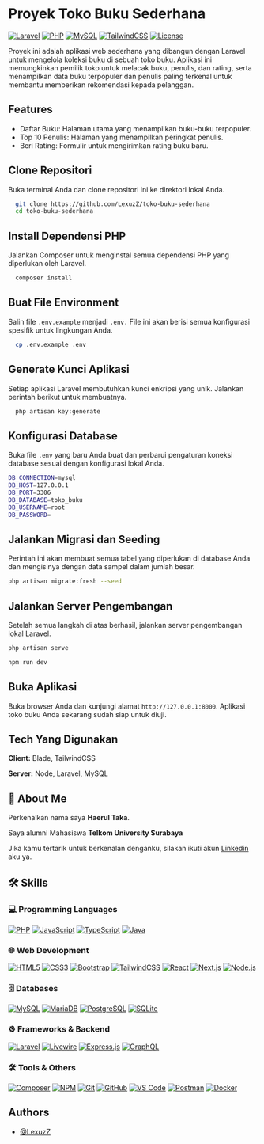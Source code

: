 
# Proyek Toko Buku Sederhana
[![Laravel](https://img.shields.io/badge/Laravel-12.x-FF2D20?style=for-the-badge&logo=laravel&logoColor=white)](https://laravel.com/)
[![PHP](https://img.shields.io/badge/PHP-%5E8.2-777BB4?style=for-the-badge&logo=php&logoColor=white)](https://www.php.net/)
[![MySQL](https://img.shields.io/badge/MySQL-8.x-4479A1?style=for-the-badge&logo=mysql&logoColor=white)](https://www.mysql.com/)
[![TailwindCSS](https://img.shields.io/badge/TailwindCSS-3.x-38B2AC?style=for-the-badge&logo=tailwind-css&logoColor=white)](https://tailwindcss.com/)
[![License](https://img.shields.io/badge/License-MIT-green?style=for-the-badge)](LICENSE)

Proyek ini adalah aplikasi web sederhana yang dibangun dengan Laravel untuk mengelola koleksi buku di sebuah toko buku. Aplikasi ini memungkinkan pemilik toko untuk melacak buku, penulis, dan rating, serta menampilkan data buku terpopuler dan penulis paling terkenal untuk membantu memberikan rekomendasi kepada pelanggan.


## Features

- Daftar Buku: Halaman utama yang menampilkan buku-buku terpopuler.
- Top 10 Penulis: Halaman yang menampilkan peringkat penulis.
- Beri Rating: Formulir untuk mengirimkan rating buku baru.


## Clone Repositori

Buka terminal Anda dan clone repositori ini ke direktori lokal Anda.

```bash
  git clone https://github.com/LexuzZ/toko-buku-sederhana
  cd toko-buku-sederhana
```
    
## Install Dependensi PHP

Jalankan Composer untuk menginstal semua dependensi PHP yang diperlukan oleh Laravel.

```bash
  composer install
```
## Buat File Environment

Salin file `.env.example` menjadi `.env.` File ini akan berisi semua konfigurasi spesifik untuk lingkungan Anda.

```bash
  cp .env.example .env
```
## Generate Kunci Aplikasi

Setiap aplikasi Laravel membutuhkan kunci enkripsi yang unik. Jalankan perintah berikut untuk membuatnya.

```bash
  php artisan key:generate
```
## Konfigurasi Database

Buka file `.env` yang baru Anda buat dan perbarui pengaturan koneksi database sesuai dengan konfigurasi lokal Anda.

```bash
DB_CONNECTION=mysql
DB_HOST=127.0.0.1
DB_PORT=3306
DB_DATABASE=toko_buku
DB_USERNAME=root
DB_PASSWORD=
```
## Jalankan Migrasi dan Seeding

Perintah ini akan membuat semua tabel yang diperlukan di database Anda dan mengisinya dengan data sampel dalam jumlah besar.

```bash
php artisan migrate:fresh --seed
```
## Jalankan Server Pengembangan

Setelah semua langkah di atas berhasil, jalankan server pengembangan lokal Laravel.

```bash
php artisan serve 
```
```bash
npm run dev
```
## Buka Aplikasi

Buka browser Anda dan kunjungi alamat `http://127.0.0.1:8000`. Aplikasi toko buku Anda sekarang sudah siap untuk diuji.
    
## Tech Yang Digunakan

**Client:** Blade, TailwindCSS

**Server:** Node, Laravel, MySQL


## 🚀 About Me
Perkenalkan nama saya **Haerul Taka**.

Saya alumni Mahasiswa **Telkom University Surabaya**

Jika kamu tertarik untuk berkenalan denganku, silakan ikuti akun [Linkedin](https://www.linkedin.com/in/haerul-taka-b55656204/) aku ya.


## 🛠 Skills

### 💻 Programming Languages
[![PHP](https://img.shields.io/badge/PHP-%5E8.2-777BB4?style=for-the-badge&logo=php&logoColor=white)](https://www.php.net/)
[![JavaScript](https://img.shields.io/badge/JavaScript-ES6+-F7DF1E?style=for-the-badge&logo=javascript&logoColor=black)](https://developer.mozilla.org/docs/Web/JavaScript)
[![TypeScript](https://img.shields.io/badge/TypeScript-5.x-3178C6?style=for-the-badge&logo=typescript&logoColor=white)](https://www.typescriptlang.org/)
[![Java](https://img.shields.io/badge/Java-11+-007396?style=for-the-badge&logo=java&logoColor=white)](https://www.java.com/)

### 🌐 Web Development
[![HTML5](https://img.shields.io/badge/HTML5-E34F26?style=for-the-badge&logo=html5&logoColor=white)](https://developer.mozilla.org/docs/Web/HTML)
[![CSS3](https://img.shields.io/badge/CSS3-1572B6?style=for-the-badge&logo=css3&logoColor=white)](https://developer.mozilla.org/docs/Web/CSS)
[![Bootstrap](https://img.shields.io/badge/Bootstrap-5.x-7952B3?style=for-the-badge&logo=bootstrap&logoColor=white)](https://getbootstrap.com/)
[![TailwindCSS](https://img.shields.io/badge/TailwindCSS-3.x-38B2AC?style=for-the-badge&logo=tailwind-css&logoColor=white)](https://tailwindcss.com/)
[![React](https://img.shields.io/badge/React-18.x-61DAFB?style=for-the-badge&logo=react&logoColor=black)](https://react.dev/)
[![Next.js](https://img.shields.io/badge/Next.js-14.x-000000?style=for-the-badge&logo=next.js&logoColor=white)](https://nextjs.org/)
[![Node.js](https://img.shields.io/badge/Node.js-18.x-339933?style=for-the-badge&logo=nodedotjs&logoColor=white)](https://nodejs.org/)

### 🗄️ Databases
[![MySQL](https://img.shields.io/badge/MySQL-8.x-4479A1?style=for-the-badge&logo=mysql&logoColor=white)](https://www.mysql.com/)
[![MariaDB](https://img.shields.io/badge/MariaDB-10.x-003545?style=for-the-badge&logo=mariadb&logoColor=white)](https://mariadb.org/)
[![PostgreSQL](https://img.shields.io/badge/PostgreSQL-15.x-4169E1?style=for-the-badge&logo=postgresql&logoColor=white)](https://www.postgresql.org/)
[![SQLite](https://img.shields.io/badge/SQLite-3-003B57?style=for-the-badge&logo=sqlite&logoColor=white)](https://www.sqlite.org/)

### ⚙️ Frameworks & Backend
[![Laravel](https://img.shields.io/badge/Laravel-12.x-FF2D20?style=for-the-badge&logo=laravel&logoColor=white)](https://laravel.com/)
[![Livewire](https://img.shields.io/badge/Livewire-3.x-4E56A6?style=for-the-badge&logo=laravel&logoColor=white)](https://livewire.laravel.com/)
[![Express.js](https://img.shields.io/badge/Express.js-4.x-000000?style=for-the-badge&logo=express&logoColor=white)](https://expressjs.com/)
[![GraphQL](https://img.shields.io/badge/GraphQL-16.x-E10098?style=for-the-badge&logo=graphql&logoColor=white)](https://graphql.org/)

### 🛠 Tools & Others
[![Composer](https://img.shields.io/badge/Composer-2.x-885630?style=for-the-badge&logo=composer&logoColor=white)](https://getcomposer.org/)
[![NPM](https://img.shields.io/badge/NPM-9.x-CB3837?style=for-the-badge&logo=npm&logoColor=white)](https://www.npmjs.com/)
[![Git](https://img.shields.io/badge/Git-F05032?style=for-the-badge&logo=git&logoColor=white)](https://git-scm.com/)
[![GitHub](https://img.shields.io/badge/GitHub-181717?style=for-the-badge&logo=github&logoColor=white)](https://github.com/)
[![VS Code](https://img.shields.io/badge/VS%20Code-007ACC?style=for-the-badge&logo=visual-studio-code&logoColor=white)](https://code.visualstudio.com/)
[![Postman](https://img.shields.io/badge/Postman-10.x-FF6C37?style=for-the-badge&logo=postman&logoColor=white)](https://www.postman.com/)
[![Docker](https://img.shields.io/badge/Docker-24.x-2496ED?style=for-the-badge&logo=docker&logoColor=white)](https://www.docker.com/)
## Authors

- [@LexuzZ](https://www.github.com/LexuzZ)

